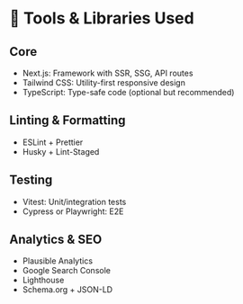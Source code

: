 # 🧰 Tools & Libraries Used

## Core
- Next.js: Framework with SSR, SSG, API routes
- Tailwind CSS: Utility-first responsive design
- TypeScript: Type-safe code (optional but recommended)

## Linting & Formatting
- ESLint + Prettier
- Husky + Lint-Staged

## Testing
- Vitest: Unit/integration tests
- Cypress or Playwright: E2E

## Analytics & SEO
- Plausible Analytics
- Google Search Console
- Lighthouse
- Schema.org + JSON-LD
